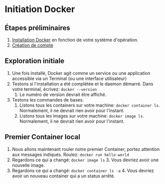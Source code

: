 # Initiation Docker

## Étapes préliminaires

1. [Installation Docker](https://docs.docker.com/install/) en fonction de votre
   système d'opération.
2. [Création de compte](https://hub.docker.com/signup)

## Exploration initiale

1. Une fois installé, Docker agit comme un service ou une application accessible via un Terminal (ou une interface utilisateur)
2. Testons si l'installation a été complétée et le daemon démarré. Dans votre terminal, écrivez: `docker --version`
    1. Le numéro de version devrait être affiché.
3. Testons les commandes de bases.
    1. Listons tous les containers sur votre machine: `docker container ls`.
       Normalement, il ne devrait rien avoir pour l'instant.
    2. Listons tous les images sur votre machine: `docker image ls`. Normalement, il ne devrait rien avoir pour l'instant. 

## Premier Container local
1. Nous allons maintenant rouler notre premier Container, portez attention aux
   messages indiqués. Roulez: `docker run hello-world`
2. Regardons ce qui a changé: `docker image ls`
    3. Vous devriez avoir une nouvelle image.
3. Regardons ce qui a changé: `docker container ls -a`
    4. Vous devriez avoir un nouveau container qui a un status arrêté.
